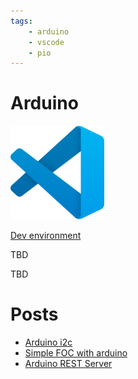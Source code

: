 ```yaml
---
tags:
    - arduino
    - vscode
    - pio
---
```


# Arduino

<div class="grid-container">
    <div class="grid-item">
        <a href="vscode_dev">
        <img src="images/vscode.png" width="150" height="150">
        <p>Dev environment</p>
        </a>
    </div>
    <div class="grid-item">
            <p>TBD</p>
    </div>
    <div class="grid-item">
                <p>TBD</p>
    </div>
    
</div>

# Posts
- [Arduino i2c](arduino_i2c.md)
- [Simple FOC with arduino](arduino_foc.md)
- [Arduino REST Server](arduino_web_rest_server.md)